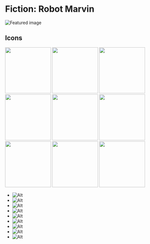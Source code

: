 # Fiction: Robot Marvin

![Featured image](featured-image.svg)

## Icons

<img src="img/fiction_robot__marvin_01.svg" width="150" height="150">
<img src="img/fiction_robot__marvin_02.svg" width="150" height="150">
<img src="img/fiction_robot__marvin_03.svg" width="150" height="150">
<img src="img/fiction_robot__marvin_04.svg" width="150" height="150">
<img src="img/fiction_robot__marvin_05.svg" width="150" height="150">
<img src="img/fiction_robot__marvin_06.svg" width="150" height="150">
<img src="img/fiction_robot__marvin_black.svg" width="150" height="150">
<img src="img/fiction_robot__marvin_gray.svg" width="150" height="150">
<img src="img/fiction_robot__marvin_white.svg" width="150" height="150">

- ![Alt](img/fiction_robot__marvin_01.svg)
- ![Alt](img/fiction_robot__marvin_02.svg)
- ![Alt](img/fiction_robot__marvin_03.svg)
- ![Alt](img/fiction_robot__marvin_04.svg)
- ![Alt](img/fiction_robot__marvin_05.svg)
- ![Alt](img/fiction_robot__marvin_06.svg)
- ![Alt](img/fiction_robot__marvin_black.svg)
- ![Alt](img/fiction_robot__marvin_gray.svg)
- ![Alt](img/fiction_robot__marvin_white.svg)

